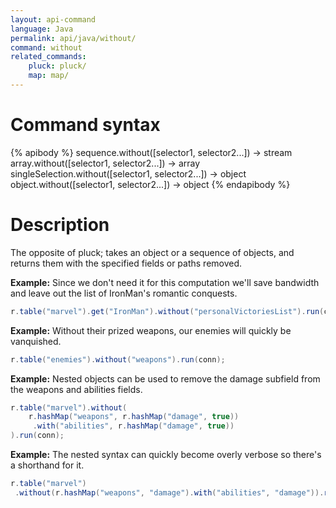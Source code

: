 ```yaml
---
layout: api-command
language: Java
permalink: api/java/without/
command: without
related_commands:
    pluck: pluck/
    map: map/
---
```


# Command syntax #

{% apibody %}
sequence.without([selector1, selector2...]) &rarr; stream
array.without([selector1, selector2...]) &rarr; array
singleSelection.without([selector1, selector2...]) &rarr; object
object.without([selector1, selector2...]) &rarr; object
{% endapibody %}

# Description #

The opposite of pluck; takes an object or a sequence of objects, and returns them with
the specified fields or paths removed.

__Example:__ Since we don't need it for this computation we'll save bandwidth and leave
out the list of IronMan's romantic conquests.

```java
r.table("marvel").get("IronMan").without("personalVictoriesList").run(conn);
```


__Example:__ Without their prized weapons, our enemies will quickly be vanquished.

```java
r.table("enemies").without("weapons").run(conn);
```


__Example:__ Nested objects can be used to remove the damage subfield from the weapons and abilities fields.

```java
r.table("marvel").without(
    r.hashMap("weapons", r.hashMap("damage", true))
     .with("abilities", r.hashMap("damage", true))
).run(conn);
```


__Example:__ The nested syntax can quickly become overly verbose so there's a shorthand for it.

```java
r.table("marvel")
 .without(r.hashMap("weapons", "damage").with("abilities", "damage")).run(conn);
```

